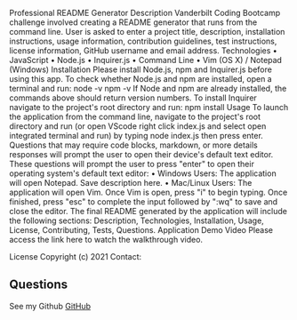 
Professional README Generator
Description
Vanderbilt Coding Bootcamp challenge involved creating a README generator that runs from the command line.  User is asked to enter a project title, description, installation instructions, usage information, contribution guidelines, test instructions, license information, GitHub username and email address.
Technologies
•	JavaScript
•	Node.js
•	Inquirer.js
•	Command Line
•	Vim (OS X) / Notepad (Windows)
Installation
Please install  Node.js, npm and Inquirer.js before using this app. To check whether Node.js and npm are installed, open a terminal and run:
node -v
npm -v
If Node and npm are already installed, the commands above should return version numbers. 
To install Inquirer navigate to the project's root directory and run:
npm install
Usage
To launch the application from the command line, navigate to the project's root directory and run (or open VScode right click index.js and select open integrated terminal and run) by typing node index.js then press enter.
Questions that may require code blocks, markdown, or more details responses will prompt the user to open their device's default text editor. These questions will prompt the user to press "enter" to open their operating system's default text editor:
•	Windows Users: The application will open Notepad. Save description here.
•	Mac/Linux Users: The application will open Vim. Once Vim is open, press "i" to begin typing. Once finished, press "esc" to complete the input followed by ":wq" to save and close the editor. 
The final README generated by the application will include the following sections: Description, Technologies, Installation, Usage, License, Contributing, Tests, Questions.
Application Demo Video
Please access the link here to watch the walkthrough video.


License
Copyright (c) 2021 
Contact: 
## Questions  
  See my Github [GitHub](https://www.github.com/JojoFord) 
